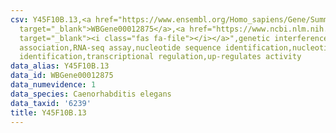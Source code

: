 ```yaml
---
csv: Y45F10B.13,<a href="https://www.ensembl.org/Homo_sapiens/Gene/Summary?db=core;g=WBGene00012875"
  target="_blank">WBGene00012875</a>,<a href="https://www.ncbi.nlm.nih.gov/pubmed/27496166"
  target="_blank"><i class="fas fa-file"></i></a>",genetic interference,functional
  association,RNA-seq assay,nucleotide sequence identification,nucleotide sequence
  identification,transcriptional regulation,up-regulates activity
data_alias: Y45F10B.13
data_id: WBGene00012875
data_numevidence: 1
data_species: Caenorhabditis elegans
data_taxid: '6239'
title: Y45F10B.13
---
```

